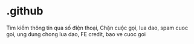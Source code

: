 # .github
Tìm kiếm thông tin qua số điện thoại, Chặn cuộc gọi, lua dao, spam cuoc goi, ung dung chong lua dao, FE credit, bao ve cuoc goi
